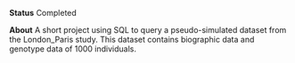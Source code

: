 **Status**
Completed

**About**
A short project using SQL to query a pseudo-simulated dataset from the London_Paris study. This dataset contains biographic data and genotype data of 1000 individuals.
